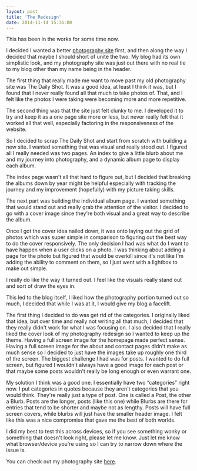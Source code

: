 ```yaml
---
layout: post
title: 'The Redesign'
date: 2014-11-14 15:36:00
---
```


This has been in the works for some time now.

I decided I wanted a better <a href="http://kpwags.com/photography">photography site</a> first, and then along the way I decided that maybe I should short of unite the two. My blog had its own simplistic look, and my photography site was just out there with no real tie to my blog other than my name being in the header.

The first thing that really made me want to move past my old photography site was The Daily Shot. It was a good idea, at least I think it was, but I found that I never really found all that much to take photos of. That, and I felt like the photos I were taking were becoming more and more repetitive.

The second thing was that the site just felt clunky to me. I developed it to try and keep it as a one page site more or less, but never really felt that it worked all that well, especially factoring in the responsiveness of the website.

So I decided to scrap The Daily Shot and start from scratch with building a new site. I wanted something that was visual and really stood out. I figured all I really needed was two pages. An index to give a little blurb about me and my journey into photography, and a dynamic album page to display each album.

The index page wasn't all that hard to figure out, but I decided that breaking the albums down by year might be helpful especially with tracking the journey and my improvement (hopefully) with my picture taking skills.

The next part was building the individual album page. I wanted something that would stand out and really grab the attention of the visitor. I decided to go with a cover image since they're both visual and a great way to describe the album.

Once I got the cover idea nailed down, it was onto laying out the grid of photos which was super simple in comparison to figuring out the best way to do the cover responsively. The only decision I had was what do I want to have happen when a user clicks on a photo. I was thinking about adding a page for the photo but figured that would be overkill since it's not like I'm adding the ability to comment on them, so I just went with a lightbox to make out simple.

I really do like the way it turned out. I feel like the visuals really stand out and sort of draw the eyes in.

This led to the blog itself, I liked how the photography portion turned out so much, I decided that while I was at it, I would give my blog a facelift.

The first thing I decided to do was get rid of the categories. I originally liked that idea, but over time and really not writing all that much, I decided that they really didn't work for what I was focusing on. I also decided that I really liked the cover look of my photography redesign so I wanted to keep up the theme. Having a full screen image for the homepage made perfect sense. Having a full screen image for the about and contact pages didn't make as much sense so I decided to just have the images take up roughly one third of the screen. The biggest challenge I had was for posts. I wanted to do full screen, but figured I wouldn't always have a good image for each post or that maybe some posts wouldn't really be long enough or even warrant one.

My solution I think was a good one. I essentially have two “categories” right now. I put categories in quotes because they aren't categories that you would think. They're really just a type of post. One is called a Post, the other a Blurb. Posts are the longer, posts (like this one) while Blurbs are there for entries that tend to be shorter and maybe not as lengthy. Posts will have full screen covers, while blurbs will just have the smaller header image. I felt like this was a nice compromise that gave me the best of both worlds.

I did my best to test this across devices, so if you see something wonky or something that doesn't look right, please let me know. Just let me know what browser/device you're using so I can try to narrow down where the issue is.

You can check out my photography site <a href="http://photography.kpwags.com/">here</a>.

